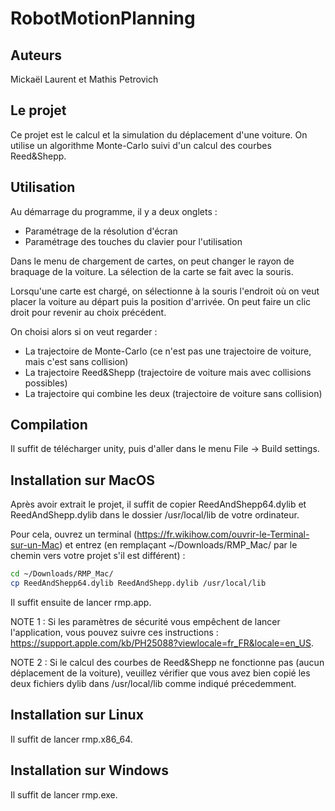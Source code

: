 # RobotMotionPlanning

## Auteurs

Mickaël Laurent et Mathis Petrovich

## Le projet

Ce projet est le calcul et la simulation du déplacement d'une voiture. On utilise un algorithme Monte-Carlo suivi d'un calcul des courbes Reed&Shepp. 

## Utilisation

Au démarrage du programme, il y a deux onglets :
- Paramétrage de la résolution d'écran
- Paramétrage des touches du clavier pour l'utilisation

Dans le menu de chargement de cartes, on peut changer le rayon de braquage de la voiture. La sélection de la carte se fait avec la souris.

Lorsqu'une carte est chargé, on sélectionne à la souris l'endroit où on veut placer la voiture au départ puis la position d'arrivée.
On peut faire un clic droit pour revenir au choix précédent.

On choisi alors si on veut regarder :

- La trajectoire de Monte-Carlo (ce n'est pas une trajectoire de voiture, mais c'est sans collision)
- La trajectoire Reed&Shepp (trajectoire de voiture mais avec collisions possibles)
- La trajectoire qui combine les deux (trajectoire de voiture sans collision)

## Compilation

Il suffit de télécharger unity, puis d'aller dans le menu File -> Build settings.

## Installation sur MacOS

Après avoir extrait le projet, il suffit de copier ReedAndShepp64.dylib et ReedAndShepp.dylib dans le dossier /usr/local/lib de votre ordinateur.

Pour cela, ouvrez un terminal (https://fr.wikihow.com/ouvrir-le-Terminal-sur-un-Mac) et entrez (en remplaçant ~/Downloads/RMP_Mac/ par le chemin vers votre projet s'il est différent) :

```bash
cd ~/Downloads/RMP_Mac/
cp ReedAndShepp64.dylib ReedAndShepp.dylib /usr/local/lib
```

Il suffit ensuite de lancer rmp.app.

NOTE 1 : Si les paramètres de sécurité vous empêchent de lancer l'application, vous pouvez suivre ces instructions : https://support.apple.com/kb/PH25088?viewlocale=fr_FR&locale=en_US.

NOTE 2 : Si le calcul des courbes de Reed&Shepp ne fonctionne pas (aucun déplacement de la voiture), veuillez vérifier que vous avez bien copié les deux fichiers dylib dans /usr/local/lib comme indiqué précedemment.

## Installation sur Linux

Il suffit de lancer rmp.x86_64.

## Installation sur Windows

Il suffit de lancer rmp.exe.
